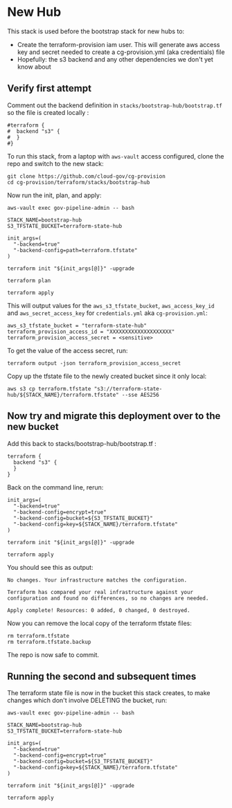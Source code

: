 # New Hub

This stack is used before the bootstrap stack for new hubs to:

 - Create the terraform-provision iam user.  This will generate aws access key and secret needed to create a cg-provision.yml (aka credentials) file
 - Hopefully: the s3 backend and any other dependencies we don't yet know about


## Verify first attempt


Comment out the backend definition in `stacks/bootstrap-hub/bootstrap.tf` so the file is created locally :

```
#terraform {
#  backend "s3" {
#  }
#}
```

To run this stack, from a laptop with `aws-vault` access configured, clone the repo and switch to the new stack:

```
git clone https://github.com/cloud-gov/cg-provision
cd cg-provision/terraform/stacks/bootstrap-hub
```



Now run the init, plan, and apply:

```
aws-vault exec gov-pipeline-admin -- bash

STACK_NAME=bootstrap-hub
S3_TFSTATE_BUCKET=terraform-state-hub

init_args=(
  "-backend=true"
  "-backend-config=path=terraform.tfstate"
)

terraform init "${init_args[@]}" -upgrade

terraform plan

terraform apply
```


This will output values for the `aws_s3_tfstate_bucket`, `aws_access_key_id` and `aws_secret_access_key` for `credentials.yml` aka `cg-provision.yml`:

```
aws_s3_tfstate_bucket = "terraform-state-hub"
terraform_provision_access_id = "XXXXXXXXXXXXXXXXXXXX"
terraform_provision_access_secret = <sensitive>
```

To get the value of the access secret, run:

```
terraform output -json terraform_provision_access_secret
```

Copy up the tfstate file to the newly created bucket since it only local:

```
aws s3 cp terraform.tfstate "s3://terraform-state-hub/${STACK_NAME}/terraform.tfstate" --sse AES256
```


## Now try and migrate this deployment over to the new bucket

Add this back to stacks/bootstrap-hub/bootstrap.tf :

```
terraform {
  backend "s3" {
  }
}
```

Back on the command line, rerun:

```
init_args=(
  "-backend=true"
  "-backend-config=encrypt=true"
  "-backend-config=bucket=${S3_TFSTATE_BUCKET}"
  "-backend-config=key=${STACK_NAME}/terraform.tfstate"
)

terraform init "${init_args[@]}" -upgrade

terraform apply
```

You should see this as output:

```
No changes. Your infrastructure matches the configuration.

Terraform has compared your real infrastructure against your configuration and found no differences, so no changes are needed.

Apply complete! Resources: 0 added, 0 changed, 0 destroyed.
```

Now you can remove the local copy of the terraform tfstate files:

```
rm terraform.tfstate
rm terraform.tfstate.backup
```

The repo is now safe to commit.

## Running the second and subsequent times

The terraform state file is now in the bucket this stack creates, to make changes which don't involve DELETING the bucket, run:

```
aws-vault exec gov-pipeline-admin -- bash

STACK_NAME=bootstrap-hub
S3_TFSTATE_BUCKET=terraform-state-hub

init_args=(
  "-backend=true"
  "-backend-config=encrypt=true"
  "-backend-config=bucket=${S3_TFSTATE_BUCKET}"
  "-backend-config=key=${STACK_NAME}/terraform.tfstate"
)

terraform init "${init_args[@]}" -upgrade

terraform apply

```